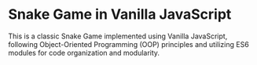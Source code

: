 # Snake Game in Vanilla JavaScript

This is a classic Snake Game implemented using Vanilla JavaScript, following Object-Oriented Programming (OOP) principles and utilizing ES6 modules for code organization and modularity.
